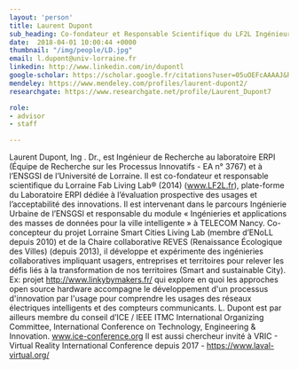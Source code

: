 ```yaml
---
layout: 'person'
title: Laurent Dupont
sub_heading: Co-fondateur et Responsable Scientifique du LF2L Ingénieur de Recherche ERPI / ENSGSI
date:  2018-04-01 10:00:44 +0000
thumbnail: "/img/people/LD.jpg"
email: l.dupont@univ-lorraine.fr
linkedin: http://www.linkedin.com/in/dupontl
google-scholar: https://scholar.google.fr/citations?user=05uOEFcAAAAJ&hl=fr
mendeley: https://www.mendeley.com/profiles/laurent-dupont2/
researchgate: https://www.researchgate.net/profile/Laurent_Dupont7

role:
- advisor
- staff

---
```


Laurent Dupont, Ing . Dr., est Ingénieur de Recherche au laboratoire ERPI (Équipe de Recherche sur les Processus Innovatifs - EA n° 3767) et à l’ENSGSI de l’Université de Lorraine. Il est co-fondateur et responsable scientifique du Lorraine Fab Living Lab® (2014) (www.LF2L.fr), plate-forme du Laboratoire ERPI dédiée à l’évaluation prospective des usages et l’acceptabilité des innovations. Il est intervenant dans le parcours Ingénierie Urbaine de l’ENSGSI et responsable du module « Ingénieries et applications des masses de données pour la ville intelligente » à TELECOM Nancy. 
Co-concepteur du projet Lorraine Smart Cities Living Lab (membre d’ENoLL depuis 2010) et de la Chaire collaborative REVES (Renaissance Écologique des Villes) (depuis 2013), il développe et expérimente des ingénieries collaboratives impliquant usagers, entreprises et territoires pour relever les défis liés à la transformation de nos territoires (Smart and sustainable City). Ex: projet http://www.linkybymakers.fr/ qui explore en quoi les approches open source hardware accompagne le développement d'un processus d'innovation par l'usage pour comprendre les usages des réseaux électriques intelligents et des compteurs communicants. 
L. Dupont est par ailleurs membre du conseil d’ICE / IEEE ITMC International Organizing Committee, International Conference on Technology, Engineering & Innovation. www.ice-conference.org 
Il est aussi chercheur invité à VRIC - Virtual Reality International Conference depuis 2017 - https://www.laval-virtual.org/

